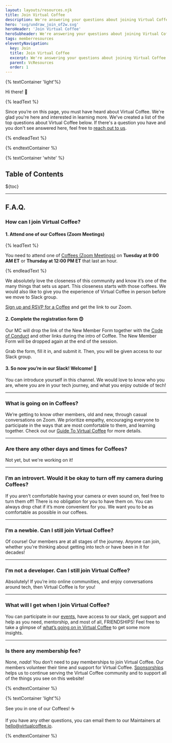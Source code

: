 ```yaml
---
layout: layouts/resources.njk
title: Join Virtual Coffee
description: We're answering your questions about joining Virtual Coffee!
hero: 'svg/undraw_join_of2w.svg'
heroHeader: 'Join Virtual Coffee'
heroSubheader: We're answering your questions about joining Virtual Coffee!
tags: memberresources
eleventyNavigation:
  key: Join
  title: Join Virtual Coffee
  excerpt: We're answering your questions about joining Virtual Coffee!
  parent: VcResources
  order: 1
---
```


{% textContainer 'light'%}

Hi there! 👋

{% leadText %}

Since you’re on this page, you must have heard about Virtual Coffee. We're glad you're here and interested in learning more. We've created a list of the top questions about Virtual Coffee below. If there's a question you have and you don't see answered here, feel free to <a href="mailto:hello@virtualcoffee.io">reach out to us</a>.

{% endleadText %}

{% endtextContainer %}

{% textContainer 'white' %}

<h2>Table of Contents</h2>

${toc}

---

## F.A.Q.

### How can I join Virtual Coffee?

#### 1. Attend one of our Coffees (Zoom Meetings)

{% leadText %}

You need to attend one of [Coffees (Zoom Meetings)](</member-resources/guide-to-vc/#coffees-(zoom-meetings)>) on **Tuesday at 9:00 AM ET** or **Thursday at 12:00 PM ET** that last an hour.

{% endleadText %}

We absolutely love the closeness of this community and know it’s one of the many things that sets us apart. This closeness starts with those coffees.
We would also like to give you the experience of Virtual Coffee in person before we move to Slack group.

[Sign up and RSVP for a Coffee](https://meetingplace.io/virtual-coffee) and get the link to our Zoom.

#### 2. Complete the registration form 😊

Our MC will drop the link of the New Member Form together with the [Code of Conduct](/code-of-conduct/) and other links during the intro of Coffee. The New Member Form will be dropped again at the end of the session.

Grab the form, fill it in, and submit it. Then, you will be given access to our Slack group.

#### 3. So now you’re in our Slack! Welcome! 👋

You can introduce yourself in this channel. We would love to know who you are, where you are in your tech journey, and what you enjoy outside of tech!

---

### What is going on in Coffees?

We’re getting to know other members, old and new, through casual conversations on Zoom. We prioritize empathy, encouraging everyone to participate in the ways that are most comfortable to them, and learning together.
Check out our [Guide To Virtual Coffee](/member-resources/guide-to-vc/) for more details.

---

### Are there any other days and times for Coffees?

Not yet, but we're working on it!

---

### I’m an introvert. Would it be okay to turn off my camera during Coffees?

If you aren't comfortable having your camera or even sound on, feel free to turn them off! There is no obligation for you to have them on. You can always drop chat if it’s more convenient for you. We want you to be as comfortable as possible in our coffees.

---

### I’m a newbie. Can I still join Virtual Coffee?

Of course! Our members are at all stages of the journey. Anyone can join, whether you're thinking about getting into tech or have been in it for decades!

---

### I’m not a developer. Can I still join Virtual Coffee?

Absolutely! If you’re into online communities, and enjoy conversations around tech, then Virtual Coffee is for you!

---

### What will I get when I join Virtual Coffee?

You can participate in our [events](/events), have access to our slack, get support and help as you need, mentorship, and most of all, FRIENDSHIPS!
Feel free to take a glimpse of [what’s going on in Virtual Coffee](/member-resources/guide-to-vc/#what-to-expect-in-virtual-coffee) to get some more insights.

---

### Is there any membership fee?

None, _nada_! You don’t need to pay memberships to join Virtual Coffee.
Our members volunteer their time and support for Virtual Coffee.
[Sponsorships](https://github.com/sponsors/Virtual-Coffee) helps us to continue serving the Virtual Coffee community and to support all of the things you see on this website!

{% endtextContainer %}

{% textContainer 'light'%}

See you in one of our Coffees! ☕

If you have any other questions, you can email them to our Maintainers at hello@virtualcoffee.io.

{% endtextContainer %}
